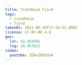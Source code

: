 ```yaml
---
title: Trondheim Fjord
tags:
  - trondheim
  - fjord
takenAt: 2021-08-10T17:59:41.000Z
license: CC BY-ND 4.0
geo:
  lat: 63.454392
  lng: 10.457622
video:
  youtube: ZEAvIBdxYmA
---
```

